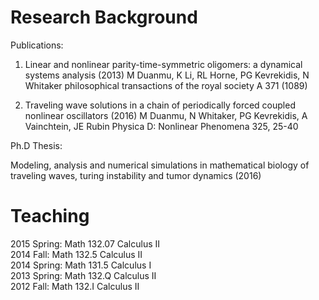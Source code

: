 # Research Background

Publications:

1. Linear and nonlinear parity-time-symmetric oligomers: a dynamical systems analysis  (2013)
M Duanmu, K Li, RL Horne, PG Kevrekidis, N Whitaker
philosophical transactions of the royal society A 371 (1089)

2. Traveling wave solutions in a chain of periodically forced coupled nonlinear oscillators (2016)
M Duanmu, N Whitaker, PG Kevrekidis, A Vainchtein, JE Rubin
Physica D: Nonlinear Phenomena 325, 25-40

Ph.D Thesis: <br />

Modeling, analysis and numerical simulations in mathematical biology of traveling waves, turing
instability and tumor dynamics (2016)


# Teaching <br />
2015 Spring: Math 132.07 Calculus II <br />
2014 Fall: Math 132.5 Calculus II <br />
2014 Spring: Math 131.5 Calculus I <br />
2013 Spring: Math 132.Q Calculus II <br />
2012 Fall: Math 132.I Calculus II
